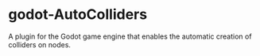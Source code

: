 # godot-AutoColliders
A plugin for the Godot game engine that enables the automatic creation of colliders on nodes.
